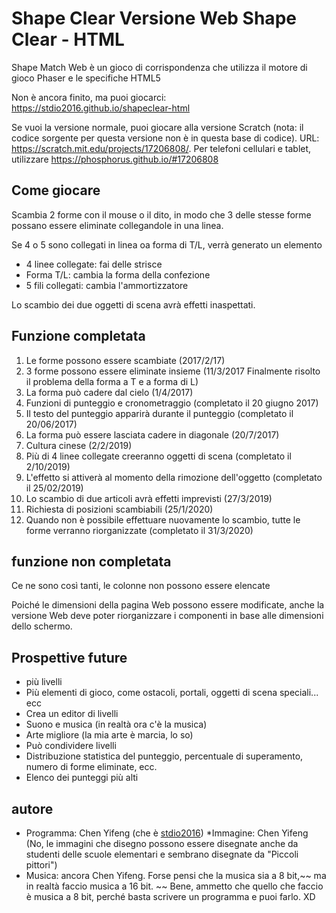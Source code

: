 # Shape Clear Versione Web Shape Clear - HTML
Shape Match Web è un gioco di corrispondenza che utilizza il motore di gioco Phaser e le specifiche HTML5

Non è ancora finito, ma puoi giocarci: <https://stdio2016.github.io/shapeclear-html>

Se vuoi la versione normale, puoi giocare alla versione Scratch (nota: il codice sorgente per questa versione non è in questa base di codice).
URL: <https://scratch.mit.edu/projects/17206808/>.
Per telefoni cellulari e tablet, utilizzare <https://phosphorus.github.io/#17206808>

## Come giocare

Scambia 2 forme con il mouse o il dito, in modo che 3 delle stesse forme possano essere eliminate collegandole in una linea.

Se 4 o 5 sono collegati in linea oa forma di T/L, verrà generato un elemento

* 4 linee collegate: fai delle strisce
* Forma T/L: cambia la forma della confezione
* 5 fili collegati: cambia l'ammortizzatore

Lo scambio dei due oggetti di scena avrà effetti inaspettati.

## Funzione completata

1. Le forme possono essere scambiate (2017/2/17)
2. 3 forme possono essere eliminate insieme (11/3/2017 Finalmente risolto il problema della forma a T e a forma di L)
3. La forma può cadere dal cielo (1/4/2017)
5. Funzioni di punteggio e cronometraggio (completato il 20 giugno 2017)
8. Il testo del punteggio apparirà durante il punteggio (completato il 20/06/2017)
4. La forma può essere lasciata cadere in diagonale (20/7/2017)
7. Cultura cinese (2/2/2019)
8. Più di 4 linee collegate creeranno oggetti di scena (completato il 2/10/2019)
1. L'effetto si attiverà al momento della rimozione dell'oggetto (completato il 25/02/2019)
9. Lo scambio di due articoli avrà effetti imprevisti (27/3/2019)
1. Richiesta di posizioni scambiabili (25/1/2020)
3. Quando non è possibile effettuare nuovamente lo scambio, tutte le forme verranno riorganizzate (completato il 31/3/2020)

## funzione non completata

Ce ne sono così tanti, le colonne non possono essere elencate

Poiché le dimensioni della pagina Web possono essere modificate, anche la versione Web deve poter riorganizzare i componenti in base alle dimensioni dello schermo.

## Prospettive future

* più livelli
* Più elementi di gioco, come ostacoli, portali, oggetti di scena speciali... ecc
* Crea un editor di livelli
* Suono e musica (in realtà ora c'è la musica)
* Arte migliore (la mia arte è marcia, lo so)
* Può condividere livelli
* Distribuzione statistica del punteggio, percentuale di superamento, numero di forme eliminate, ecc.
* Elenco dei punteggi più alti

## autore
* Programma: Chen Yifeng (che è [stdio2016](https://www.github.com/stdio2016))
*Immagine: Chen Yifeng (No, le immagini che disegno possono essere disegnate anche da studenti delle scuole elementari e sembrano disegnate da "Piccoli pittori")
* Musica: ancora Chen Yifeng. Forse pensi che la musica sia a 8 bit,~~ ma in realtà faccio musica a 16 bit. ~~ Bene, ammetto che quello che faccio è musica a 8 bit, perché basta scrivere un programma e puoi farlo. XD
